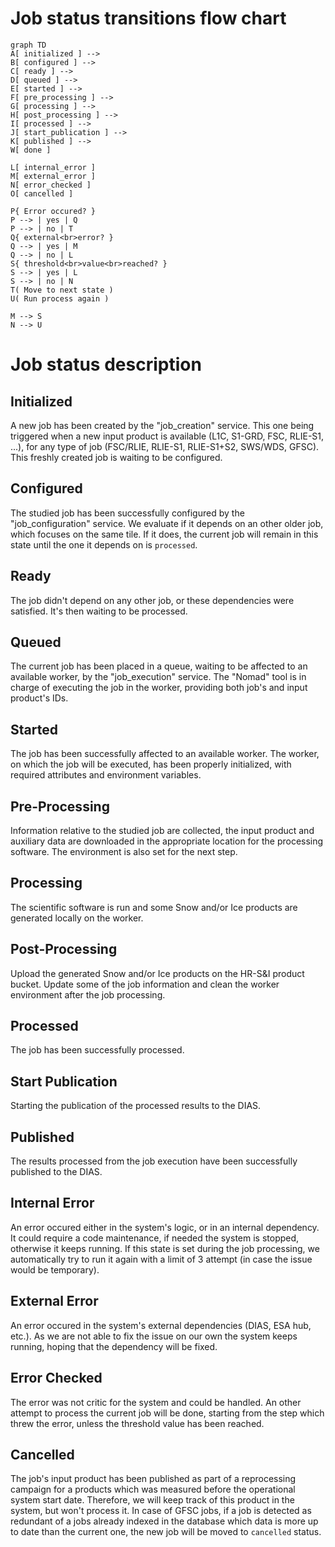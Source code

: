 # Job status transitions flow chart

``` mermaid
graph TD
A[ initialized ] -->
B[ configured ] -->
C[ ready ] -->
D[ queued ] -->
E[ started ] -->
F[ pre_processing ] -->
G[ processing ] -->
H[ post_processing ] -->
I[ processed ] -->
J[ start_publication ] -->
K[ published ] -->
W[ done ]

L[ internal_error ]
M[ external_error ]
N[ error_checked ]
O[ cancelled ]

P{ Error occured? }
P --> | yes | Q
P --> | no | T
Q{ external<br>error? }
Q --> | yes | M
Q --> | no | L
S{ threshold<br>value<br>reached? }
S --> | yes | L
S --> | no | N
T( Move to next state )
U( Run process again )

M --> S
N --> U
```

# Job status description

## Initialized

A new job has been created by the "job_creation" service. This one being triggered
when a new input product is available (L1C, S1-GRD, FSC, RLIE-S1, ...), for any
type of job (FSC/RLIE, RLIE-S1, RLIE-S1+S2, SWS/WDS, GFSC). This freshly created
job is waiting to be configured.

## Configured

The studied job has been successfully configured by the "job_configuration" service.
We evaluate if it depends on an other older job, which focuses on the same tile.
If it does, the current job will remain in this state until the one it depends on
is `processed`.

## Ready

The job didn't depend on any other job, or these dependencies were satisfied.
It's then waiting to be processed.

## Queued

The current job has been placed in a queue, waiting to be affected to an available
worker, by the "job_execution" service. The "Nomad" tool is in charge of executing
the job in the worker, providing both job's and input product's IDs.

## Started

The job has been successfully affected to an available worker. The worker, on
which the job will be executed, has been properly initialized, with required
attributes and environment variables.

## Pre-Processing

Information relative to the studied job are collected, the input product and
auxiliary data are downloaded in the appropriate location for the processing
software. The environment is also set for the next step.

## Processing

The scientific software is run and some Snow and/or Ice products are generated
locally on the worker.

## Post-Processing

Upload the generated Snow and/or Ice products on the HR-S&I product bucket.
Update some of the job information and clean the worker environment after the
job processing.

## Processed

The job has been successfully processed.

## Start Publication

Starting the publication of the processed results to the DIAS.

## Published

The results processed from the job execution have been successfully  published
to the DIAS.

## Internal Error

An error occured either in the system's logic, or in an internal dependency.
It could require a code maintenance, if needed the system is stopped, otherwise
it keeps running. If this state is set during the job processing, we
automatically try to run it again with a limit of 3 attempt (in case the issue
would be temporary).

## External Error

An error occured in the system's external dependencies (DIAS, ESA hub, etc.).
As we are not able to fix the issue on our own the system keeps running, hoping
that the dependency will be fixed.

## Error Checked

The error was not critic for the system and could be handled. An other attempt
to process the current job will be done, starting from the step which threw
the error, unless the threshold value has been reached.

## Cancelled

The job's input product has been published as part of a reprocessing campaign
for a products which was measured before the operational system start date.
Therefore, we will keep track of this product in the system, but won't process
it. In case of GFSC jobs, if a job is detected as redundant of a jobs already
indexed in the database which data is more up to date than the current one,
the new job will be moved to `cancelled` status.
